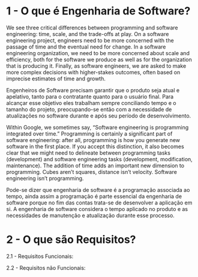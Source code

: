 # 1 - O que é Engenharia de Software?

We see three critical differences between programming and software engineering: time, scale, and the trade-offs at play. On a software engineering project, engineers need to be more concerned with the passage of time and the eventual need for change. In a software engineering organization, we need to be more concerned about scale and efficiency, both for the software we produce as well as for the organization that is producing it. Finally, as software engineers, we are asked to make more complex decisions with higher-stakes outcomes, often based on imprecise estimates of time and growth.

Engenheiros de Software precisam garantir que o produto seja atual e apelativo, tanto para o contratante quanto para o usuário final. Para alcançar esse objetivo eles trabalham sempre conciliando tempo e o tamanho do projeto, preocupando-se então com a necessidade de atualizações no software durante e após seu período de desenvolvimento.

Within Google, we sometimes say, “Software engineering is programming integrated over time.” Programming is certainly a significant part of software engineering: after all, programming is how you generate new software in the first place. If you accept this distinction, it also becomes clear that we might need to delineate between programming tasks (development) and software engineering tasks (development, modification, maintenance). The addition of time adds an important new dimension to programming. Cubes aren’t squares, distance isn’t velocity. Software engineering isn’t programming.

Pode-se dizer que engenharia de software é a programação associada ao tempo, ainda assim a programação é parte essencial da engenharia de software porque no fim das contas trata-se de desenvolver a aplicação em si. A engenharia de software considera o tempo aplicado no produto e as necessidades de manutenção e atualização durante esse processo. 

# 2 - O que são Requisitos?



2.1 - Requisitos Funcionais:

2.2 - Requisitos não Funcionais:



